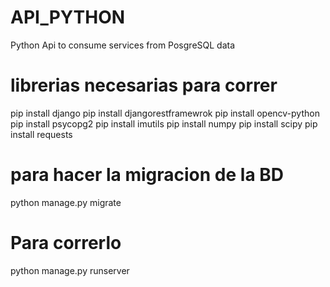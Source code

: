 # API_PYTHON
Python Api to consume services from PosgreSQL data


# librerias necesarias para correr 
 pip install django
 pip install djangorestframewrok
 pip install opencv-python
 pip install psycopg2
 pip install imutils
 pip install numpy
 pip install scipy
 pip install requests
 
# para hacer la migracion de la BD

python manage.py migrate

 # Para correrlo

 python manage.py runserver